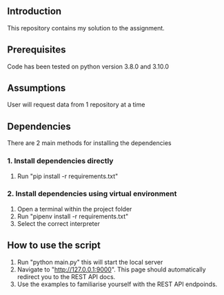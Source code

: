 ## Introduction
This repository contains my solution to the assignment.

## Prerequisites
Code has been tested on python version 3.8.0 and 3.10.0
## Assumptions
User will request data from 1 repository at a time
## Dependencies
There are 2 main methods for installing the dependencies

### 1. Install dependencies directly
1. Run "pip install -r requirements.txt"

### 2. Install dependencies using virtual environment
1. Open a terminal within the project folder
2. Run "pipenv install -r requirements.txt"
3. Select the correct interpreter

## How to use the script
1. Run "python main.py" this will start the local server
2. Navigate to "http://127.0.0.1:9000". This page should automatically redirect you to the REST API docs.
3. Use the examples to familiarise yourself with the REST API endpoinds.

